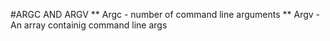 #ARGC AND ARGV
** Argc - number of command line arguments 
** Argv - An array containig command line args
